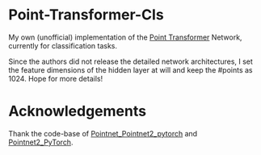 # Point-Transformer-Cls
My own (unofficial) implementation of the <a href="https://arxiv.org/abs/2012.09164">Point Transformer</a> Network, currently for classification tasks. 


Since the authors did not release the detailed network architectures, I set the feature dimensions of the hidden layer at will and keep the #points as 1024. Hope for more details! 


# Acknowledgements
Thank the code-base of <a href="https://github.com/yanx27/Pointnet_Pointnet2_pytorch">Pointnet_Pointnet2_pytorch</a> and <a href="https://github.com/erikwijmans/Pointnet2_PyTorch">Pointnet2_PyTorch</a>. 
